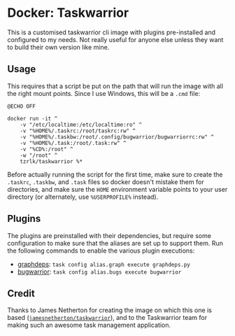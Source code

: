 # Docker: Taskwarrior

This is a customised taskwarrior cli image with plugins pre-installed and configured to my needs. Not really useful for anyone else unless they want to build their own version like mine.

## Usage

This requires that a script be put on the path that will run the image with all the right mount points. Since I use Windows, this will be a `.cmd` file:

```batch
@ECHO OFF

docker run -it ^
	-v "/etc/localtime:/etc/localtime:ro" ^
	-v "%HOME%/.taskrc:/root/taskrc:rw" ^
	-v "%HOME%/.taskbw:/root/.config/bugwarrior/bugwarriorrc:rw" ^
	-v "%HOME%/.task:/root/.task:rw" ^
	-v "%CD%:/root" ^
	-w "/root" ^
	tzrlk/taskwarrior %*

```

Before actually running the script for the first time, make sure to create the `.taskrc`, `.taskbw`, and `.task` files so docker doesn't mistake them for directories, and make sure the `HOME` environment variable points to your user directory (or alternately, use `%USERPROFILE%` instead).

## Plugins

The plugins are preinstalled with their dependencies, but require some configuration to make sure that the aliases are set up to support them. Run the following commands to enable the various plugin executions:

* [graphdeps][1]: `task config alias.graph execute graphdeps.py`
* [bugwarrior][2]: `task config alias.bugs execute bugwarrior`


[1]: https://gist.github.com/BrianHicks/2769821
[2]: https://bugwarrior.readthedocs.io/en/latest/

## Credit

Thanks to James Netherton for creating the image on which this one is based ([`jamesnetherton/taskwarrior`][0]), and to the Taskwarrior team for making such an awesome task management application.

[0]: https://hub.docker.com/r/jamesnetherton/taskwarrior/

